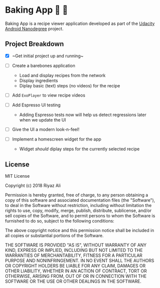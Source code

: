 # Baking App :cake: :pizza:

Baking App is a recipe viewer application developed as part of the [Udacity Android Nanodegree](https://in.udacity.com/course/android-developer-nanodegree-by-google--nd801)
project.

## Project Breakdown
- [x] ~Get initial project up and running~

- [ ] Create a barebones application
  - Load and display recipes from the network
  - Display ingredients
  - Diplay basic (text) steps (no videos) for the recipe

- [ ] Add `ExoPlayer` to view recipe videos

- [ ] Add Espresso UI testing
  - Adding Espresso tests now will help us detect regressions later when we update the UI

- [ ] Give the UI a modern look-n-feel!

- [ ] Implement a homescreen widget for the app
  - Widget _should_ diplay steps for the currently selected recipe
  
## License

MIT License

Copyright (c) 2018 Riyaz Ali

Permission is hereby granted, free of charge, to any person obtaining a copy of this software and associated documentation files (the "Software"), to deal in the Software without restriction, including without limitation the rights to use, copy, modify, merge, publish, distribute, sublicense, and/or sell copies of the Software, and to permit persons to whom the Software is furnished to do so, subject to the following conditions:

The above copyright notice and this permission notice shall be included in all copies or substantial portions of the Software.

THE SOFTWARE IS PROVIDED "AS IS", WITHOUT WARRANTY OF ANY KIND, EXPRESS OR IMPLIED, INCLUDING BUT NOT LIMITED TO THE WARRANTIES OF MERCHANTABILITY, FITNESS FOR A PARTICULAR PURPOSE AND NONINFRINGEMENT. IN NO EVENT SHALL THE AUTHORS OR COPYRIGHT HOLDERS BE LIABLE FOR ANY CLAIM, DAMAGES OR OTHER LIABILITY, WHETHER IN AN ACTION OF CONTRACT, TORT OR OTHERWISE, ARISING FROM, OUT OF OR IN CONNECTION WITH THE SOFTWARE OR THE USE OR OTHER DEALINGS IN THE SOFTWARE.
